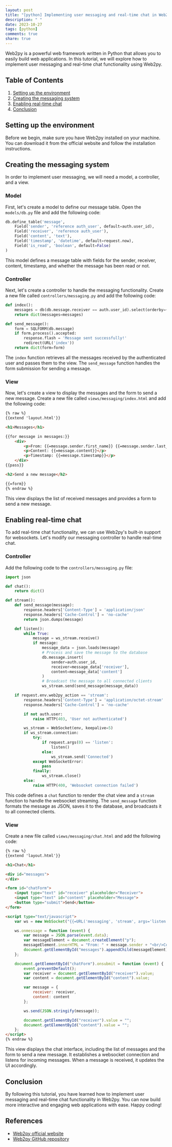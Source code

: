 ```yaml
---
layout: post
title: "[python] Implementing user messaging and real-time chat in Web2py"
description: " "
date: 2023-10-27
tags: [python]
comments: true
share: true
---
```


Web2py is a powerful web framework written in Python that allows you to easily build web applications. In this tutorial, we will explore how to implement user messaging and real-time chat functionality using Web2py.

## Table of Contents
1. [Setting up the environment](#setting-up-the-environment)
2. [Creating the messaging system](#creating-the-messaging-system)
3. [Enabling real-time chat](#enabling-real-time-chat)
4. [Conclusion](#conclusion)

## Setting up the environment

Before we begin, make sure you have Web2py installed on your machine. You can download it from the official website and follow the installation instructions.

## Creating the messaging system

In order to implement user messaging, we will need a model, a controller, and a view.

### Model

First, let's create a model to define our message table. Open the `models/db.py` file and add the following code:

```python
db.define_table('message',
    Field('sender', 'reference auth_user', default=auth.user_id),
    Field('receiver', 'reference auth_user'),
    Field('content', 'text'),
    Field('timestamp', 'datetime', default=request.now),
    Field('is_read', 'boolean', default=False)
)
```

This model defines a message table with fields for the sender, receiver, content, timestamp, and whether the message has been read or not.

### Controller

Next, let's create a controller to handle the messaging functionality. Create a new file called `controllers/messaging.py` and add the following code:

```python
def index():
    messages = db(db.message.receiver == auth.user_id).select(orderby=~db.message.timestamp)
    return dict(messages=messages)

def send_message():
    form = SQLFORM(db.message)
    if form.process().accepted:
        response.flash = 'Message sent successfully!'
        redirect(URL('index'))
    return dict(form=form)
```

The `index` function retrieves all the messages received by the authenticated user and passes them to the view. The `send_message` function handles the form submission for sending a message.

### View

Now, let's create a view to display the messages and the form to send a new message. Create a new file called `views/messaging/index.html` and add the following code:

```html
{% raw %}
{{extend 'layout.html'}}

<h1>Messages</h1>

{{for message in messages:}}
    <div>
        <p>From: {{=message.sender.first_name}} {{=message.sender.last_name}}</p>
        <p>Content: {{=message.content}}</p>
        <p>Timestamp: {{=message.timestamp}}</p>
    </div>
{{pass}}

<h2>Send a new message</h2>

{{=form}}
{% endraw %}
```

This view displays the list of received messages and provides a form to send a new message.

## Enabling real-time chat

To add real-time chat functionality, we can use Web2py's built-in support for websockets. Let's modify our messaging controller to handle real-time chat.

### Controller

Add the following code to the `controllers/messaging.py` file:

```python
import json

def chat():
    return dict()

def stream():
    def send_message(message):
        response.headers['Content-Type'] = 'application/json'
        response.headers['Cache-Control'] = 'no-cache'
        return json.dumps(message)

    def listen():
        while True:
            message = ws_stream.receive()
            if message:
                message_data = json.loads(message)
                # Process and save the message to the database
                db.message.insert(
                    sender=auth.user_id,
                    receiver=message_data['receiver'],
                    content=message_data['content']
                )
                # Broadcast the message to all connected clients
                ws_stream.send(send_message(message_data))

    if request.env.web2py_action == 'stream':
        response.headers['Content-Type'] = 'application/octet-stream'
        response.headers['Cache-Control'] = 'no-cache'

        if not auth.user:
            raise HTTP(403, 'User not authenticated')

        ws_stream = WebSocket(env, keepalive=5)
        if ws_stream.connection:
            try:
                if request.args(0) == 'listen':
                    listen()
                else:
                    ws_stream.send('Connected')
            except WebSocketError:
                pass
            finally:
                ws_stream.close()
        else:
            raise HTTP(400, 'Websocket connection failed')

```

This code defines a `chat` function to render the chat view and a `stream` function to handle the websocket streaming. The `send_message` function formats the message as JSON, saves it to the database, and broadcasts it to all connected clients.

### View

Create a new file called `views/messaging/chat.html` and add the following code:

```html
{% raw %}
{{extend 'layout.html'}}

<h1>Chat</h1>

<div id="messages">
</div>

<form id="chatForm">
    <input type="text" id="receiver" placeholder="Receiver">
    <input type="text" id="content" placeholder="Message">
    <button type="submit">Send</button>
</form>

<script type="text/javascript">
    var ws = new WebSocket("{{=URL('messaging', 'stream', args='listen')}}");

    ws.onmessage = function (event) {
        var message = JSON.parse(event.data);
        var messageElement = document.createElement("p");
        messageElement.innerHTML = "From: " + message.sender + "<br/>Content: " + message.content + "<br/>Timestamp: " + message.timestamp;
        document.getElementById("messages").appendChild(messageElement);
    };

    document.getElementById("chatForm").onsubmit = function (event) {
        event.preventDefault();
        var receiver = document.getElementById("receiver").value;
        var content = document.getElementById("content").value;

        var message = {
            receiver: receiver,
            content: content
        };

        ws.send(JSON.stringify(message));

        document.getElementById("receiver").value = "";
        document.getElementById("content").value = "";
    };
</script>
{% endraw %}
```

This view displays the chat interface, including the list of messages and the form to send a new message. It establishes a websocket connection and listens for incoming messages. When a message is received, it updates the UI accordingly.

## Conclusion

By following this tutorial, you have learned how to implement user messaging and real-time chat functionality in Web2py. You can now build more interactive and engaging web applications with ease. Happy coding!

## References
- [Web2py official website](https://www.web2py.com/)
- [Web2py GitHub repository](https://github.com/web2py/web2py)